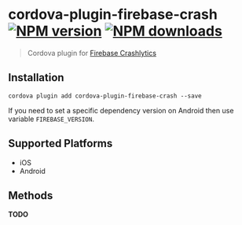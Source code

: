 # cordova-plugin-firebase-crash<br>[![NPM version][npm-version]][npm-url] [![NPM downloads][npm-downloads]][npm-url]
> Cordova plugin for [Firebase Crashlytics](https://firebase.google.com/docs/crashlytics/)

## Installation

    cordova plugin add cordova-plugin-firebase-crash --save

If you need to set a specific dependency version on Android then use variable `FIREBASE_VERSION`.

## Supported Platforms

- iOS
- Android

## Methods
__TODO__

[npm-url]: https://www.npmjs.com/package/cordova-plugin-firebase-crash
[npm-version]: https://img.shields.io/npm/v/cordova-plugin-firebase-crash.svg
[npm-downloads]: https://img.shields.io/npm/dm/cordova-plugin-firebase-crash.svg
